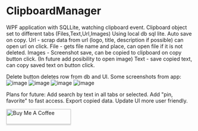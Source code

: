 # ClipboardManager

WPF application with SQLLite, watching clipboard event.
Clipboard object set to different tabs (Files,Text,Url,Images)
Using local db sql lite.
Auto save on copy.
Url - scrap data from url (logo, title, description if possible) can open url on click.
File - gets file name and place, can open file if it is not deleted.
Images - Screenshot save, can be copied to clipboard on copy button click. (In future add posibility to open image)
Text - save copied text, can copy saved text on button click.

Delete button deletes row from db and UI.
Some screenshots from app:
![image](https://github.com/SerzLV/ClipboardManager/assets/42301342/cee6abef-350e-471e-a879-6865e3bf4a7f)
![image](https://github.com/SerzLV/ClipboardManager/assets/42301342/47c14c0f-f443-4352-8927-ec58eea2c00e)
![image](https://github.com/SerzLV/ClipboardManager/assets/42301342/f0e2b4fb-f5e8-4102-a647-29e456df6666)
![image](https://github.com/SerzLV/ClipboardManager/assets/42301342/b2e51da5-5b52-4111-b032-13eeb5ef53ad)



Plans for future:
Add search by text in all tabs or selected.
Add "pin, favorite" to fast access.
Export copied data.
Update UI more user friendly. 

<a href="https://www.buymeacoffee.com/serzlv" target="_blank"><img src="https://www.buymeacoffee.com/assets/img/custom_images/orange_img.png" alt="Buy Me A Coffee" style="height: 41px !important;width: 174px !important;box-shadow: 0px 3px 2px 0px rgba(190, 190, 190, 0.5) !important;-webkit-box-shadow: 0px 3px 2px 0px rgba(190, 190, 190, 0.5) !important;" ></a>
